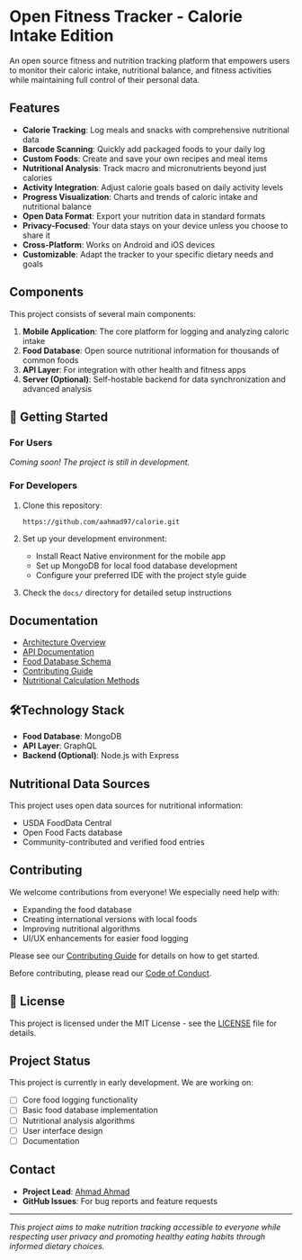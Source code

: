 # Open Fitness Tracker - Calorie Intake Edition

An open source fitness and nutrition tracking platform that empowers users to monitor their caloric intake, nutritional balance, and fitness activities while maintaining full control of their personal data.

## Features

- **Calorie Tracking**: Log meals and snacks with comprehensive nutritional data
- **Barcode Scanning**: Quickly add packaged foods to your daily log
- **Custom Foods**: Create and save your own recipes and meal items
- **Nutritional Analysis**: Track macro and micronutrients beyond just calories
- **Activity Integration**: Adjust calorie goals based on daily activity levels
- **Progress Visualization**: Charts and trends of caloric intake and nutritional balance
- **Open Data Format**: Export your nutrition data in standard formats
- **Privacy-Focused**: Your data stays on your device unless you choose to share it
- **Cross-Platform**: Works on Android and iOS devices
- **Customizable**: Adapt the tracker to your specific dietary needs and goals

## Components

This project consists of several main components:

1. **Mobile Application**: The core platform for logging and analyzing caloric intake
2. **Food Database**: Open source nutritional information for thousands of common foods
3. **API Layer**: For integration with other health and fitness apps
4. **Server (Optional)**: Self-hostable backend for data synchronization and advanced analysis

## 🚀 Getting Started

### For Users

*Coming soon! The project is still in development.*

### For Developers

1. Clone this repository:
   ```
   https://github.com/aahmad97/calorie.git
   ```

1. Set up your development environment:
   - Install React Native environment for the mobile app
   - Set up MongoDB for local food database development
   - Configure your preferred IDE with the project style guide

2. Check the `docs/` directory for detailed setup instructions

## Documentation

- [Architecture Overview](docs/architecture.md)
- [API Documentation](docs/api.md)
- [Food Database Schema](docs/database-schema.md)
- [Contributing Guide](CONTRIBUTING.md)
- [Nutritional Calculation Methods](docs/nutrition-calculations.md)

## 🛠Technology Stack

- **Food Database**: MongoDB
- **API Layer**: GraphQL
- **Backend (Optional)**: Node.js with Express

## Nutritional Data Sources

This project uses open data sources for nutritional information:
- USDA FoodData Central
- Open Food Facts database
- Community-contributed and verified food entries

## Contributing

We welcome contributions from everyone! We especially need help with:
- Expanding the food database
- Creating international versions with local foods
- Improving nutritional algorithms
- UI/UX enhancements for easier food logging

Please see our [Contributing Guide](CONTRIBUTING.md) for details on how to get started.

Before contributing, please read our [Code of Conduct](CODE_OF_CONDUCT.md).

## 📝 License

This project is licensed under the MIT License - see the [LICENSE](LICENSE) file for details.

## Project Status

This project is currently in early development. We are working on:

- [ ] Core food logging functionality
- [ ] Basic food database implementation
- [ ] Nutritional analysis algorithms
- [ ] User interface design
- [ ] Documentation

## Contact

- **Project Lead**: [Ahmad Ahmad](mailto:aahmad22@luc.edu)
- **GitHub Issues**: For bug reports and feature requests
---

*This project aims to make nutrition tracking accessible to everyone while respecting user privacy and promoting healthy eating habits through informed dietary choices.*

